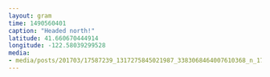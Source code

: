 ```yaml
---
layout: gram
time: 1490560401
caption: "Headed north!"
latitude: 41.660670444914
longitude: -122.58039299528
media:
- media/posts/201703/17587239_1317275845021987_3383068464007610368_n_17877410257002807.jpg
---
```

